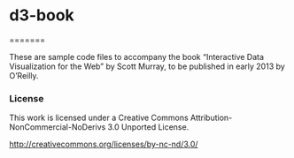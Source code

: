 # d3-book
=======

These are sample code files to accompany the book “Interactive Data Visualization for the Web” by Scott Murray, to be published in early 2013 by O’Reilly.

### License

This work is licensed under a Creative Commons Attribution-NonCommercial-NoDerivs 3.0 Unported License.

http://creativecommons.org/licenses/by-nc-nd/3.0/